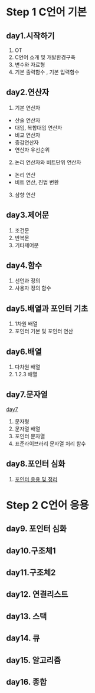 
# Step 1 C언어 기본

## day1.시작하기
1. OT
2. C언어 소개 및 개발환경구축
3. 변수와 자료형
4. 기본 출력함수 , 기본 입력함수 

## day2.연산자
1. 기본 연산자
* 산술 연산자
* 대입, 복합대입 연산자 
* 비교 연산자
* 증감연산자
* 연산자 우선순위

2. 논리 연산자와  비트단위 연산자
* 논리 연산
* 비트 연산, 진법 변환

3. 삼향 연산

## day3.제어문 
1. 조건문 
2. 반복문 
3. 기타제어문

## day4.함수 
1. 선언과 정의 
2. 사용자 정의 함수 

## day5.배열과 포인터 기초 
1. 1차원 배열
2. 포인터 기본 및 포인터 연산 

## day6.배열 
1. 다차원 배열 
2. 1.2.3 배열 

## day7.문자열 
[day7](https://github.com/devcation-learn/c/tree/main/Day7)
1. 문자형 
2. 문자열 배열  
3. 포인터 문자열 
4. 표준라이브러리 문자열 처리 함수 

## day8.포인터 심화
1. [포인터 응용 및 정리](https://github.com/devcation-learn/c/tree/main/Day8)  


# Step 2 C언어 응용

## day9. 포인터 심화 

## day10.구조체1 

## day11.구조체2

## day12. 연결리스트 

## day13. 스택 

## day14. 큐

## day15. 알고리즘 

## day16. 종합 
